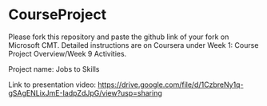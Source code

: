 # CourseProject

Please fork this repository and paste the github link of your fork on Microsoft CMT. Detailed instructions are on Coursera under Week 1: Course Project Overview/Week 9 Activities.

Project name: Jobs to Skills 

Link to presentation video: https://drive.google.com/file/d/1CzbreNy1q-gSAgENLixJmE-IadpZdJpG/view?usp=sharing
